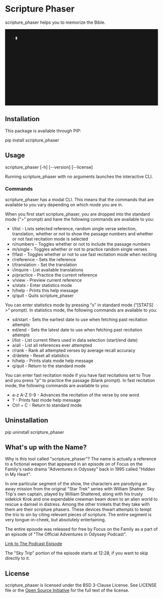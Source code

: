 # Scripture Phaser

scripture_phaser helps you to memorize the Bible.

![scripture_phaser Demo](demo.gif)

## Installation

This package is available through PIP:

pip install scripture_phaser

## Usage

scripture_phaser [-h] [--version] [--license]

Running scripture_phaser with no arguments launches the interactive CLI.

### Commands

scripture_phaser has a modal CLI. This means that the commands that are available to you vary depending on which mode you are in.

When you first start scripture_phaser, you are dropped into the standard mode (">" prompt) and have the following commands are available to you:

* l/list        - Lists selected reference, random single verse selection, translation, whether or not to show the passage numbers and whether or not fast recitation mode is selected
* n/numbers     - Toggles whether or not to include the passage numbers
* m/single      - Toggles whether or not to practice random single verses
* f/fast        - Toggles whether or not to use fast recitation mode when reciting
* r/reference   - Sets the reference
* t/translation - Set the translation
* i/inquire     - List available translations
* p/practice    - Practice the current reference
* v/view        - Preview current reference
* s/stats       - Enter statistics mode
* h/help        - Prints this help message
* q/quit        - Quits scripture_phaser

You can enter statistics mode by pressing "s" in standard mode ("\[STATS\] >" prompt). In statistics mode, the following commands are available to you:

* sd/start      - Sets the earliest date to use when fetching past recitation attempts
* ed/end        - Sets the latest date to use when fetching past recitation attempts
* l/list        - List current filters used in data selection (start/end date)
* a/all         - List all references ever attempted
* r/rank        - Rank all attempted verses by average recall accuracy
* d/delete      - Reset all statistics
* h/help        - Prints stats mode help message
* q/quit        - Return to the standard mode

You can enter fast recitation mode if you have fast recitations set to True and you press "p" to practice the passage (blank prompt). In fast recitation mode, the following commands are available to you:

* a-z A-Z 0-9   - Advances the recitation of the verse by one word
* ?             - Prints fast mode help message
* Ctrl + C      - Return to standard mode

## Uninstallation

pip uninstall scripture_phaser

## What's up with the Name?

Why is this tool called "scripture_phaser"? The name is actually a reference to a fictional weapon that appeared in an episode on of Focus on the Family's radio drama "Adventures in Odyssey" back in 1995 called "Hidden in My Heart".

In one particular segment of the show, the characters are parodying an away mission from the original "Star Trek" series with William Shatner. Sky Trip's own captain, played by William Shattered, along with his trusty sidekick Krok and one expendable crewman beam down to an alien world to rescue a damsel in distress. Among the other trinkets that they take with them are their scripture phasers. These devices thwart attempts to tempt the trio to sin by citing relevant pieces of scripture. The entire segment is very tongue-in-cheek, but absolutely entertaining.

The entire episode was released for free by Focus on the Family as a part of an episode of "The Official Adventures in Odyssey Podcast".

[Link to The Podcast Episode](https://www.oneplace.com/ministries/the-official-adventures-in-odyssey-podcast/player/june-13-2007-free-adventures-in-odyssey-episode-hidden-in-my-heart-798810.html)

The "Sky Trip" portion of the episode starts at 12:28, if you want to skip directly to it.

## License

scripture_phaser is licensed under the BSD 3-Clause License. See LICENSE file or the [Open Source Initiative](https://opensource.org/license/bsd-3-clause/) for the full text of the license.
